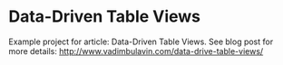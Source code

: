 # Data-Driven Table Views

Example project for article: Data-Driven Table Views. See blog post for more details: http://www.vadimbulavin.com/data-drive-table-views/
